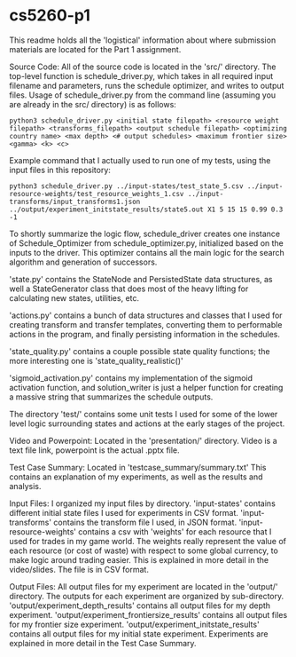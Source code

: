 # cs5260-p1

This readme holds all the 'logistical' information about where submission materials are located for the Part 1 assignment.

Source Code:
    All of the source code is located in the 'src/' directory. The top-level function is schedule_driver.py, which takes in all required input filename and parameters, runs the schedule optimizer, and writes to output files.
    Usage of schedule_driver.py from the command line (assuming you are already in the src/ directory) is as follows:

```
python3 schedule_driver.py <initial state filepath> <resource weight filepath> <transforms_filepath> <output schedule filepath> <optimizing country name> <max depth> <# output schedules> <maximum frontier size> <gamma> <k> <c>
```

Example command that I actually used to run one of my tests, using the input files in this repository:

```
python3 schedule_driver.py ../input-states/test_state_5.csv ../input-resource-weights/test_resource_weights_1.csv ../input-transforms/input_transforms1.json ../output/experiment_initstate_results/state5.out X1 5 15 15 0.99 0.3 -1
```

To shortly summarize the logic flow, schedule_driver creates one instance of Schedule_Optimizer from schedule_optimizer.py, initialized based on the inputs to the driver. This optimizer contains all the main logic for the search algorithm and generation of successors.

'state.py' contains the StateNode and PersistedState data structures, as well a StateGenerator class that does most of the heavy lifting for calculating new states, utilities, etc.

'actions.py' contains a bunch of data structures and classes that I used for creating transform and transfer templates, converting them to performable actions in the program, and finally persisting information in the schedules.

'state_quality.py' contains a couple possible state quality functions; the more interesting one is 'state_quality_realistic()'

'sigmoid_activation.py' contains my implementation of the sigmoid activation function, and solution_writer is just a helper function for creating a massive string that summarizes the schedule outputs.

The directory 'test/' contains some unit tests I used for some of the lower level logic surrounding states and actions at the early stages of the project.

Video and Powerpoint: 
    Located in the 'presentation/' directory. Video is a text file link, powerpoint is the actual .pptx file.

Test Case Summary:
    Located in 'testcase_summary/summary.txt'
    This contains an explanation of my experiments, as well as the results and analysis.

Input Files:
    I organized my input files by directory.
    'input-states' contains different initial state files I used for experiments in CSV format.
    'input-transforms' contains the transform file I used, in JSON format.
    'input-resource-weights' contains a csv with 'weights' for each resource that I used for trades in my game world. The weights really represent the value of each resource (or cost of waste) with respect to some global currency, to make logic around trading easier. This is explained in more detail in the video/slides. The file is in CSV format.

Output Files:
    All output files for my experiment are located in the 'output/' directory. The outputs for each experiment are organized by sub-directory.
    'output/experiment_depth_results' contains all output files for my depth experiment.
    'output/experiment_frontiersize_results' contains all output files for my frontier size experiment.
    'output/experiment_initstate_results' contains all output files for my initial state experiment.
    Experiments are explained in more detail in the Test Case Summary.